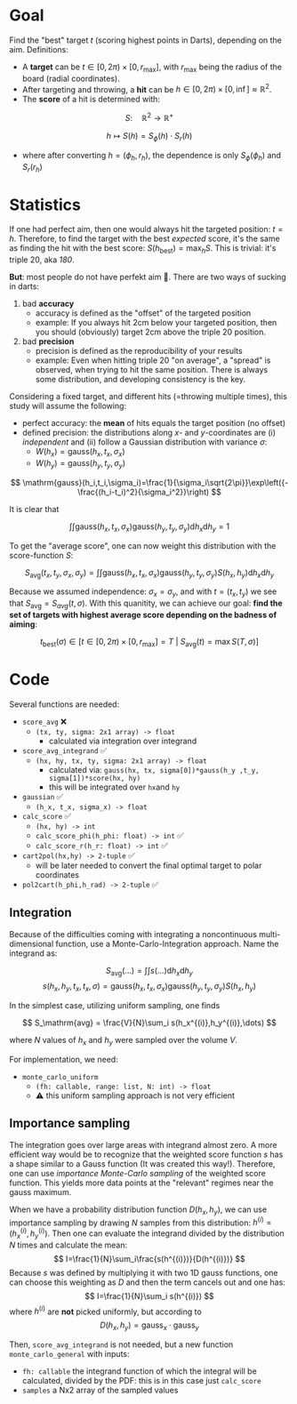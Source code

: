 # Goal
Find the "best" target $t$ (scoring highest points in Darts), depending on the aim.
Definitions:
- A **target** can be $t\in[0,2\pi)\times[0,r_\mathrm{max}]$, with $r_\mathrm{max}$ being the radius of the board (radial coordinates).
- After targeting and throwing, a **hit** can be $h\in[0,2\pi)\times[0,\inf]\approx\mathbb{R}^2$.
- The **score** of a hit is determined with:

$$
S:\quad \mathbb{R}^2\rightarrow\mathbb{R}^+
$$

$$
h\mapsto S(h)=S_\phi(h)\cdot S_r(h)
$$

- where after converting $h=(\phi_h,r_h)$, the dependence is only $S_\phi(\phi_h)$ and $S_r(r_h)$

# Statistics
If one had perfect aim, then one would always hit the targeted position: $t=h$.
Therefore, to find the target with the best *expected* score, it's the same as finding the hit with the best score: $S(h_\mathrm{best})=\max_hS$.
This is trivial: it's triple 20, aka *180*.

**But**: most people do not have perfekt aim 🙂.
There are two ways of sucking in darts:
1. bad **accuracy**
    - accuracy is defined as the "offset" of the targeted position
    - example: If you always hit 2cm below your targeted position, then you should (obviously) target 2cm above the triple 20 position.
2. bad **precision**
    - precision is defined as the reproducibility of your results
    - example: Even when hitting triple 20 "on average", a "spread" is observed, when trying to hit the same position. There is always some distribution, and developing consistency is the key.

 Considering a fixed target, and different hits (=throwing multiple times), this study will assume the following:
 - perfect accuracy: the **mean** of hits equals the target position (no offset)
 - defined precision: the distributions along $x$- and $y$-coordinates are (i) *independent* and (ii) follow a Gaussian distribution with variance $\sigma$:
    - $W(h_x) = \mathrm{gauss}(h_x,t_x,\sigma_x)$
    - $W(h_y) = \mathrm{gauss}(h_y,t_y,\sigma_y)$

$$
\mathrm{gauss}(h_i,t_i,\sigma_i)=\frac{1}{\sigma_i\sqrt{2\pi}}\exp\left({-\frac{(h_i-t_i)^2}{\sigma_i^2}}\right)
$$

It is clear that

$$
\int\int
\mathrm{gauss}(h_x,t_x,\sigma_x)
\mathrm{gauss}(h_y,t_y,\sigma_y)
\mathrm{d}h_x \mathrm{d}h_y
= 1
$$

To get the "average score", one can now weight this distribution with the score-function $S$:

$$
S_\mathrm{avg}(t_x,t_y,\sigma_x,\sigma_y)
= \int\int
\mathrm{gauss}(h_x,t_x,\sigma_x)
\mathrm{gauss}(h_y,t_y,\sigma_y)
S(h_x,h_y)
\mathrm{d}h_x \mathrm{d}h_y
$$

Because we assumed independence: $\sigma_x=\sigma_y$, and with $t=(t_x,t_y)$ we see that $S_\mathrm{avg}=S_{avg}(t,\sigma)$.
With this quanitity, we can achieve our goal: **find the set of targets with highest average score depending on the badness of aiming**:

$$
t_\mathrm{best}(\sigma)
\in \left[
    t\in[0,2\pi)\times[0,r_\mathrm{max}]=T
    \ |\ 
    S_\mathrm{avg}(t)=\max S(T,\sigma)
\right]
$$

# Code

Several functions are needed:
- `score_avg` ❌
    - `(tx, ty, sigma: 2x1 array) -> float`
        - calculated via integration over integrand
- `score_avg_integrand` ✅
    - `(hx, hy, tx, ty, sigma: 2x1 array) -> float`
        - calculated via: `gauss(hx, tx, sigma[0])*gauss(h_y ,t_y, sigma[1])*score(hx, hy)`
        - this will be integrated over `hx`and `hy`
- `gaussian` ✅
    - `(h_x, t_x, sigma_x) -> float`
- `calc_score` ✅
    - `(hx, hy) -> int`
    - `calc_score_phi(h_phi: float) -> int` ✅
    - `calc_score_r(h_r: float) -> int` ✅
- `cart2pol(hx,hy) -> 2-tuple` ✅
    - will be later needed to convert the final optimal target to polar coordinates
- `pol2cart(h_phi,h_rad) -> 2-tuple` ✅

## Integration

Because of the difficulties coming with integrating a noncontinuous multi-dimensional function, use a Monte-Carlo-Integration approach.
Name the integrand as:

$$
S_\mathrm{avg}(\dots)
=\int\int
s(\dots)
\mathrm{d}h_x\mathrm{d}h_y
$$
$$
s(h_x,h_y,t_x,t_x,\sigma)=
\mathrm{gauss}(h_x,t_x,\sigma_x)
\mathrm{gauss}(h_y,t_y,\sigma_y)
S(h_x,h_y)
$$

In the simplest case, utilizing uniform sampling, one finds

$$
S_\mathrm{avg}
= \frac{V}{N}\sum_i s(h_x^{(i)},h_y^{(i)},\dots)
$$

where $N$ values of $h_x$ and $h_y$ were sampled over the volume $V$.

For implementation, we need:
- `monte_carlo_uniform`
    - `(fh: callable, range: list, N: int) -> float`
    - ⚠️ this uniform sampling approach is not very efficient

## Importance sampling

The integration goes over large areas with integrand almost zero.
A more efficient way would be to recognize that the weighted score function $s$ has a shape similar to a Gauss function (It was created this way!).
Therefore, one can use _importance Monte-Carlo sampling_ of the weighted score function.
This yields more data points at the "relevant" regimes near the gauss maximum.

When we have a probability distribution function $D(h_x,h_y)$, we can use importance sampling by drawing $N$ samples from this distribution: $h^{(i)}=(h_x^{(i)},h_y^{(i)})$.
Then one can evaluate the integrand divided by the distribution $N$ times and calculate the mean:
$$
I=\frac{1}{N}\sum_i\frac{s(h^{(i)})}{D(h^{(i)})}
$$
Because $s$ was defined by multiplying it with two 1D gauss functions, one can choose this weighting as $D$ and then the term cancels out and one has:
$$
I=\frac{1}{N}\sum_i s(h^{(i)})
$$
where $h^{(i)}$ are **not** picked uniformly, but according to
$$
D(h_x,h_y)=\mathrm{gauss}_x\cdot\mathrm{gauss}_y
$$

Then, `score_avg_integrand` is not needed, but a new function `monte_carlo_general` with inputs:
- `fh: callable` the integrand function of which the integral will be calculated, divided by the PDF: this is in this case just `calc_score`
- `samples` a Nx2 array of the sampled values

